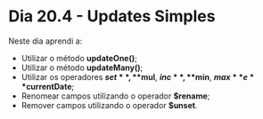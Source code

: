 # Dia 20.4 - Updates Simples

Neste dia aprendi a:

- Utilizar o método **updateOne()**;
- Utilizar o método **updateMany()**;
- Utilizar os operadores **$set**, **$mul**, **$inc**, **$min**, **$max** e **$currentDate**;
- Renomear campos utilizando o operador **$rename**;
- Remover campos utilizando o operador **$unset**.
